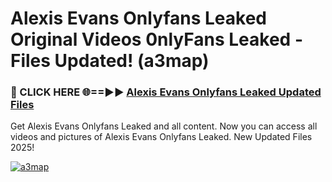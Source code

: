 # Alexis Evans Onlyfans Leaked Original Videos 0nlyFans Leaked - Files Updated! (a3map)

<h3>🔴 CLICK HERE 🌐==►► <a href="https://tinyurl.com/2wckxsce" rel="nofollow">Alexis Evans Onlyfans Leaked Updated Files</a></h3>

Get Alexis Evans Onlyfans Leaked and all content. Now you can access all videos and pictures of Alexis Evans Onlyfans Leaked. New Updated Files 2025!

[![a3map](https://i.imgur.com/AFduVYN.gif)](https://tinyurl.com/2wckxsce)
